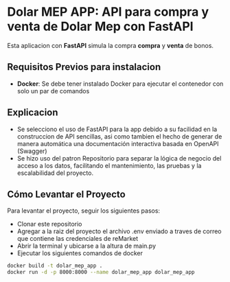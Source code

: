 # Dolar MEP APP: API para compra y venta de Dolar Mep con FastAPI 

Esta aplicacion con **FastAPI** simula la compra **compra** y **venta** de bonos.

## Requisitos Previos para instalacion
- **Docker**: Se debe tener instalado Docker para ejecutar el contenedor con solo un par de comandos

## Explicacion
- Se selecciono el uso de FastAPI para la app debido a su facilidad en la construccion de API sencillas, asi como tambien el hecho de generar de manera automática una documentación interactiva basada en OpenAPI (Swagger)
- Se hizo uso del patron Repositorio  para separar la lógica de negocio del acceso a los datos, facilitando el mantenimiento, las pruebas y la escalabilidad del proyecto.

## Cómo Levantar el Proyecto

Para levantar el proyecto, seguir los siguientes pasos:
- Clonar este repositorio
- Agregar a la raiz del proyecto el archivo .env enviado a traves de correo que contiene las credenciales de reMarket
- Abrir la terminal y ubicarse a la altura de main.py
- Ejecutar los siguientes comandos de docker

```bash
docker build -t dolar_mep_app .
docker run -d -p 8000:8000 --name dolar_mep_app dolar_mep_app
